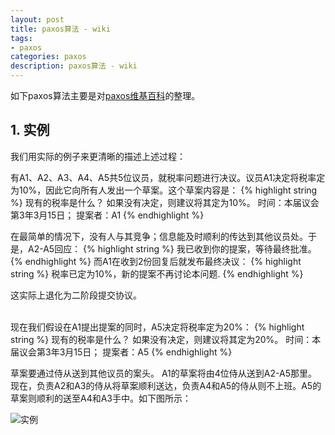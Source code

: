 ```yaml
---
layout: post
title: paxos算法 - wiki
tags:
- paxos
categories: paxos
description: paxos算法 - wiki
---
```


如下paxos算法主要是对[paxos维基百科](https://zh.wikipedia.org/zh-cn/Paxos%E7%AE%97%E6%B3%95)的整理。

<!-- more -->


## 1. 实例
我们用实际的例子来更清晰的描述上述过程：

有A1、A2、A3、A4、A5共5位议员，就税率问题进行决议。议员A1决定将税率定为10%，因此它向所有人发出一个草案。这个草案内容是：
{% highlight string %}
现有的税率是什么？ 如果没有决定，则建议将其定为10%。 时间：本届议会第3年3月15日； 提案者：A1
{% endhighlight %}

在最简单的情况下，没有人与其竞争；信息能及时顺利的传达到其他议员处。于是，A2-A5回应：
{% highlight string %}
我已收到你的提案，等待最终批准。
{% endhighlight %}
而A1在收到2份回复后就发布最终决议：
{% highlight string %}
税率已定为10%，新的提案不再讨论本问题.
{% endhighlight %}

这实际上退化为二阶段提交协议。

<br />
现在我们假设在A1提出提案的同时，A5决定将税率定为20%：
{% highlight string %}
现有的税率是什么？ 如果没有决定，则建议将其定为20%。 时间：本届议会第3年3月15日； 提案者：A5
{% endhighlight %}

草案要通过侍从送到其他议员的案头。 A1的草案将由4位侍从送到A2-A5那里。 现在，负责A2和A3的侍从将草案顺利送达，负责A4和A5的侍从则不上班。A5的草案则顺利的送至A4和A3手中。如下图所示：

![实例](https://ivanzz1001.github.io/records/assets/img/distribute/paxos-wiki-example.png)









<br />
<br />
<br />


